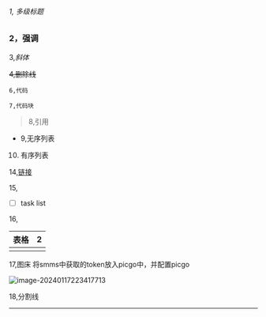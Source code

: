 ###### 1, 多级标题

### **2，强调**

3,*斜体*

~~4,删除线~~

`6,代码`

```
7,代码块

```

> 8,引用 

- 9,无序列表

10. 有序列表



14,[链接](https:www.4399.com)

15,

- [ ] task list

16,

| 表格 | 2    |
| ---- | ---- |
|      |      |



17,图床  将smms中获取的token放入picgo中，并配置picgo

![image-20240117223417713](https://s2.loli.net/2024/01/17/fNmIP5yS1KnOzGt.png)

18,分割线

---



